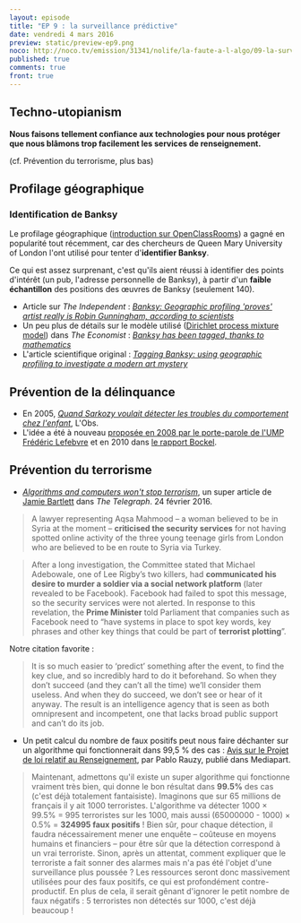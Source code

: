 ```yaml
---
layout: episode
title: "EP 9 : la surveillance prédictive"
date: vendredi 4 mars 2016
preview: static/preview-ep9.png
noco: http://noco.tv/emission/31341/nolife/la-faute-a-l-algo/09-la-surveillance-predictive
published: true
comments: true
front: true
---
```


## Techno-utopianism

**Nous faisons tellement confiance aux technologies pour nous protéger que nous blâmons trop facilement les services de renseignement.**

(cf. Prévention du terrorisme, plus bas)

## Profilage géographique

### Identification de Banksy

Le profilage géographique ([introduction sur OpenClassRooms](https://openclassrooms.com/courses/profilage-geographique)) a gagné en popularité tout récemment, car des chercheurs de Queen Mary University of London l'ont utilisé pour tenter d'**identifier Banksy**.

Ce qui est assez surprenant, c'est qu'ils aient réussi à identifier des points d'intérêt (un pub, l'adresse personnelle de Banksy), à partir d'un **faible échantillon** des positions des œuvres de Banksy (seulement 140).

- Article sur *The Independent* : [*Banksy: Geographic profiling 'proves' artist really is Robin Gunningham, according to scientists*](http://www.independent.co.uk/news/people/banksy-geographic-profiling-proves-artist-really-is-robin-gunningham-according-to-scientists-a6909896.html)
- Un peu plus de détails sur le modèle utilisé ([Dirichlet process mixture model](https://en.wikipedia.org/wiki/Dirichlet_process#Use_in_Dirichlet_mixture_models)) dans *The Economist* : [*Banksy has been tagged, thanks to mathematics*](http://www.economist.com/news/science-and-technology/21693978-analysis-developed-crime-fighting-and-disease-tracking-points-artists)
- L'article scientifique original : [*Tagging Banksy: using geographic profiling to investigate a modern art mystery*](http://www.tandfonline.com/doi/abs/10.1080/14498596.2016.1138246?journalCode=tjss20)

## Prévention de la délinquance

- En 2005, [*Quand Sarkozy voulait détecter les troubles du comportement chez l'enfant*](http://tempsreel.nouvelobs.com/societe/20081201.OBS3496/quand-sarkozy-voulait-detecter-les-troubles-du-comportement-chez-l-enfant.html), L'Obs.
- L'idée a été à nouveau [proposée en 2008 par le porte-parole de l'UMP Frédéric Lefebvre](http://archives-lepost.huffingtonpost.fr/article/2008/12/01/1342749_frederic-lefebvre-veut-detecter-la-delinquance-des-l-age-de-3-ans.html) et en 2010 dans [le rapport Bockel](http://www.lemonde.fr/politique/article/2010/11/03/bockel-remet-son-rapport-sur-la-delinquance-juvenile-au-chef-de-l-etat_1435094_823448.html).

## Prévention du terrorisme

- [*Algorithms and computers won't stop terrorism*](http://www.telegraph.co.uk/news/uknews/terrorism-in-the-uk/11431757/Algorithms-and-computers-wont-stop-terrorism.html), un super article de [Jamie Bartlett](https://en.wikipedia.org/wiki/Jamie_Bartlett_(journalist)) dans *The Telegraph*. 24 février 2016.

> A lawyer representing Aqsa Mahmood – a woman believed to be in Syria at the moment – **criticised the security services** for not having spotted online activity of the three young teenage girls from London who are believed to be en route to Syria via Turkey.

> After a long investigation, the Committee stated that Michael Adebowale, one of Lee Rigby’s two killers, had **communicated his desire to murder a soldier via a social network platform** (later revealed to be Facebook). Facebook had failed to spot this message, so the security services were not alerted.
In response to this revelation, the **Prime Minister** told Parliament that companies such as Facebook need to “have systems in place to spot key words, key phrases and other key things that could be part of **terrorist plotting**”.

Notre citation favorite :

> It is so much easier to ‘predict’ something after the event, to find the key clue, and so incredibly hard to do it beforehand. So when they don’t succeed (and they can’t all the time) we’ll consider them useless. And when they do succeed, we don’t see or hear of it anyway. The result is an intelligence agency that is seen as both omnipresent and incompetent, one that lacks broad public support and can’t do its job.

- Un petit calcul du nombre de faux positifs peut nous faire déchanter sur un algorithme qui fonctionnerait dans 99,5 % des cas : [Avis sur le Projet de loi relatif au Renseignement](http://pablo.rauzy.name/privacy/loirenseignement.html), par Pablo Rauzy, publié dans Mediapart.

> Maintenant, admettons qu'il existe un super algorithme qui fonctionne vraiment très bien, qui donne le bon résultat dans **99.5%** des cas (c'est déjà totalement fantaisiste). Imaginons que sur 65 millions de français il y ait 1000 terroristes. L'algorithme va détecter 1000 × 99.5% = 995 terroristes sur les 1000, mais aussi (65000000 - 1000) × 0.5% = **324995 faux positifs** ! Bien sûr, pour chaque détection, il faudra nécessairement mener une enquête – coûteuse en moyens humains et financiers – pour être sûr que la détection correspond à un vrai terroriste. Sinon, après un attentat, comment expliquer que le terroriste a fait sonner des alarmes mais n'a pas été l'objet d'une surveillance plus poussée ? Les ressources seront donc massivement utilisées pour des faux positifs, ce qui est profondément contre-productif. En plus de cela, il serait gênant d'ignorer le petit nombre de faux négatifs : 5 terroristes non détectés sur 1000, c'est déjà beaucoup !
